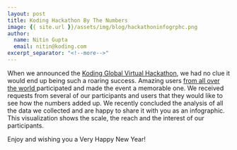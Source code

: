 ```yaml
---
layout: post
title: Koding Hackathon By The Numbers
image: {{ site.url }}/assets/img/blog/hackathoninfogrphc.png
author:
  name: Nitin Gupta
  email: nitin@koding.com
excerpt_separator: "<!--more-->"
---
```

<!--more-->
When we announced the [Koding Global Virtual Hackathon][6], we had no clue it would end up being such a roaring success. Amazing users [from all over the world ][7]participated and made the event a memorable one. We received requests from several of our participants and users that they would like to see how the numbers added up. We recently concluded the analysis of all the data we collected and are happy to share it with you as an infographic. This visualization shows the scale, the reach and the interest of our participants.

Enjoy and wishing you a Very Happy New Year!

[6]: http://blog.koding.com/2014/10/hackathon/ "Let's hack together, no matter where we are!"
[7]: http://blog.koding.com/2014/11/globalhackathon/ "When We Said "
